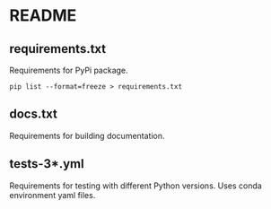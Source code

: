 # README

## requirements.txt

Requirements for PyPi package.

```
pip list --format=freeze > requirements.txt
```

## docs.txt

Requirements for building documentation.

## tests-3*.yml

Requirements for testing with different Python versions. Uses conda environment
yaml files.

